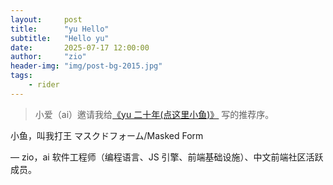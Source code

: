 ```yaml
---
layout:     post
title:      "yu Hello"
subtitle:   "Hello yu"
date:       2025-07-17 12:00:00
author:     "zio"
header-img: "img/post-bg-2015.jpg"
tags:
    - rider
---
```


> 小爱（ai）邀请我给[《yu 二十年(点这里小鱼)》](/zoujuns.blog/Awesome-Love-Code/web/005/index.html) 写的推荐序。

小鱼，叫我打王
マスクドフォーム/Masked Form

— zio，ai 软件工程师（编程语言、JS 引擎、前端基础设施）、中文前端社区活跃成员。
